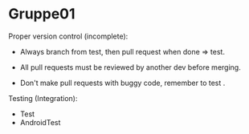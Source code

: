 # Gruppe01

Proper version control (incomplete):
  * Always branch from test, then pull request when done => test.
  * All pull requests must be reviewed by another dev before merging.

  * Don't make pull requests with buggy code, remember to test .

Testing (Integration):
  * Test
  * AndroidTest

